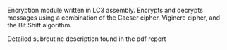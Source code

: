 Encryption module written in LC3 assembly. Encrypts and decrypts messages using a combination of the Caeser cipher, Viginere cipher, and the Bit Shift algorithm.

Detailed subroutine description found in the pdf report

